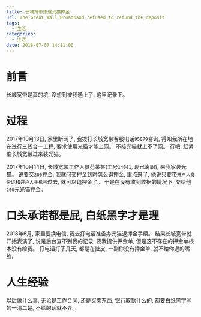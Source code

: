```yaml
---
title: 长城宽带拒退光猫押金
url: The_Great_Wall_Broadband_refused_to_refund_the_deposit
tags:
  - 生活
categories:
  - 生活
date: 2018-07-07 14:11:00
---
```


# 前言
长城宽带是真的坑, 没想到被我遇上了, 这里记录下。

<!-- more -->

# 过程

2017年10月13日, 家里断网了, 我拨打长城宽带客服电话`95079`咨询, 得知我所在地在进行三线合一工程, 要求使用光猫才能上网。
不接光猫就上不了网。
行吧, 赶紧催长城宽带过来装光猫。

2017年10月14日, 长城宽带工作人员范某某<!-- 范杰彬 -->(工号`14041`, 现已离职), 来我家装光猫。
说要交`200`押金, 我就问交押金到时怎么退押金, 重点来了, 他说只要带`开户人身份证`和`开户人手机号`过去, 就可以退押金了。
于是在没有收到收据的情况下, 交给他`200`元光猫押金。

# 口头承诺都是屁, 白纸黑字才是理

2018年6月, 家里要换电信, 我去打电话准备办光猫退押金手续。
结果长城宽带就开始表演了, 说是后台查不到我的记录, 要我提供押金单, 但是这不存在的押金单根本没有给我。
打电话打了几天, 都是在扯皮, 一副你没有押金单, 就不给你退的嘴脸。

# 人生经验
以后做什么事, 无论是工作合同, 还是买卖东西, 银行取款什么的, 都要白纸黑字写的一清二楚, 不给的话就不弄。